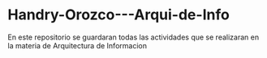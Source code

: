 Handry-Orozco---Arqui-de-Info
=============================

En este repositorio se guardaran todas las actividades que se realizaran en la materia de Arquitectura de Informacion

